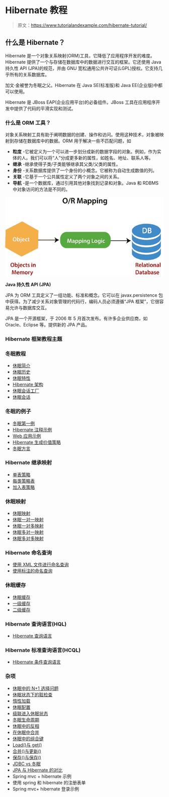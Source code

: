 # Hibernate 教程

> 原文：<https://www.tutorialandexample.com/hibernate-tutorial/>

## 什么是 Hibernate？

Hibernate 是一个对象关系映射(ORM)工具，它降低了应用程序开发的难度。Hibernate 提供了一个与存储在数据库中的数据进行交互的框架。它还使用 Java 持久性 API (JPA)的规范，并由 GNU 宽松通用公共许可证(LGPL)授权。它支持几乎所有的关系数据库。

加文·金被誉为冬眠之父。Hibernate 在 Java SE(标准版)和 Java EE(企业版)中都可以使用。

Hibernate 是 JBoss EAP(企业应用平台)的必备组件。JBoss 工具在应用程序开发中提供了代码的平滑实现和测试。

### 什么是 ORM 工具？

对象关系映射工具有助于阐明数据的创建、操作和访问。使用这种技术，对象被映射到存储在数据库中的数据。ORM 用于解决一些不匹配问题，如

*   **粒度** -它被定义为一个可以进一步划分成新的数据字段的对象。例如，作为实体的人。我们可以将“人”分成更多新的属性，如姓名、地址、联系人等。
*   **继承** -继承使得子类/子类能够继承其父类/父类的属性。
*   **身份** -关系数据库提供了一个身份的小概念。它被称为自动生成数值的列。
*   **关联** -它基于一个公共属性定义了两个对象之间的关系。
*   **导航** -是一个数据库，通过引用其他对象找到记录和对象。Java 和 RDBMS 中对象访问的方法是不同的。

![hibernate introduction](img/277273879a85643cefe96ffe6302f662.png)

**Java 持久性 API (JPA)**

JPA 为 ORM 工具定义了一组功能、标准和概念。它可以在 javax.persistence 包中获得。为了减少关系对象管理的代码行，编码人员必须遵循“JPA 框架”，它很容易允许与数据库交互。

JPA 是一个开源框架，于 2006 年 5 月首次发布。有许多企业供应商，如 Oracle、Eclipse 等。提供新的 JPA 产品。

### Hibernate 框架教程主题

### **冬眠教程**

*   [休眠简介](https://www.tutorialandexample.com/hibernate-tutorial/)
*   [休眠历史](https://www.tutorialandexample.com/hibernate-history/)
*   [休眠特性](https://www.tutorialandexample.com/hibernate-features/)
*   [Hibernate 架构](https://www.tutorialandexample.com/architecture-of-hibernate/)
*   [休眠会话工厂](https://www.tutorialandexample.com/hibernate-sessionfactory/)
*   [休眠会话](https://www.tutorialandexample.com/hibernate-session-interface/)

### **冬眠的例子**

*   [冬眠第一例](https://www.tutorialandexample.com/hibernate-first-example/)
*   [Hibernate 注释示例](https://www.tutorialandexample.com/hibernate-annotation/)
*   [Web 应用示例](https://www.tutorialandexample.com/hibernate-web-application-example/)
*   [Hibernate 生成价值策略](https://www.tutorialandexample.com/hibernate-generatedvalue-strategies/)
*   [冬眠方言](https://www.tutorialandexample.com/hibernate-dialects/)

### **Hibernate 继承映射**

*   [单表策略](https://www.tutorialandexample.com/hibernate-inheritance-single-table/)
*   [每类策略表](https://www.tutorialandexample.com/hibernate-inheritance-table-per-class/)
*   [加入表策略](https://www.tutorialandexample.com/hibernate-inheritance-joined-table/)

### **休眠映射**

*   [休眠映射](https://www.tutorialandexample.com/hibernate-mapping/)
*   [休眠一对一映射](https://www.tutorialandexample.com/one-to-one-hibernate-mapping/)
*   [休眠一对多映射](https://www.tutorialandexample.com/one-to-many-hibernate-mapping/)
*   [休眠多对一映射](https://www.tutorialandexample.com/hibernate-mapping-many-to-one/)
*   [休眠多对多映射](https://www.tutorialandexample.com/hibernate-many-to-many-mapping/)

### **Hibernate 命名查询**

*   [使用 XML 文件进行命名查询](https://www.tutorialandexample.com/hibernate-named-query-using-xml/)
*   [使用标注的命名查询](https://www.tutorialandexample.com/hibernate-named-query-using-annotation/)

### **休眠缓存**

*   [休眠缓存](https://www.tutorialandexample.com/hibernate-caching/)
*   [一级缓存](https://www.tutorialandexample.com/hibernate-first-level-cache/)
*   [二级缓存](https://www.tutorialandexample.com/hibernate-second-level-cache/)

### **Hibernate 查询语言(HQL)**

*   [Hibernate 查询语言](https://www.tutorialandexample.com/hibernate-query-language-hql/)

### **Hibernate 标准查询语言(HCQL)**

*   [Hibernate 条件查询语言](https://www.tutorialandexample.com/hibernate-criteria-query-language-hcql/)

### **杂项**

*   [休眠中的 N+1 选择问题](https://www.tutorialandexample.com/hibernate-n-1-select-problem/)
*   [休眠状态下的脏检查](https://www.tutorialandexample.com/dirty-checking-in-hibernate/)
*   [惰性加载](https://www.tutorialandexample.com/lazy-loading-in-hibernate/)
*   [休眠配置](https://www.tutorialandexample.com/hibernate-configuration/)
*   [级联进入休眠状态](https://www.tutorialandexample.com/cascade-in-hibernate/)
*   [冬眠生命周期](https://www.tutorialandexample.com/hibernate-lifecycle/)
*   [休眠中的反相](https://www.tutorialandexample.com/hibernate-inverse/)
*   [在休眠中合并](https://www.tutorialandexample.com/hibernate-merge/)
*   [休眠中的组合键](https://www.tutorialandexample.com/hibernate-composite-primary-key/)
*   [Load()与 get()](https://www.tutorialandexample.com/hibernate-get-vs-load/)
*   [合并()与更新()](https://www.tutorialandexample.com/hibernate-merge-vs-update/)
*   [保存()与保存()](https://www.tutorialandexample.com/hibernate-save-vs-persist/)
*   [JDBC vs 冬眠](https://www.tutorialandexample.com/hibernate-vs-jdbc/)
*   [JPA 与 Hibernate 的对比](https://www.tutorialandexample.com/hibernate-vs-jpa/)
*   Spring mvc + hibernate 示例
*   使用 spring 和 hibernate 的注册表单
*   Spring mvc+ hibernate 登录示例